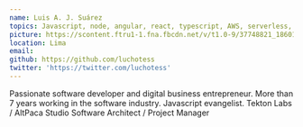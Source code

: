 ```yaml
---
name: Luis A. J. Suárez
topics: Javascript, node, angular, react, typescript, AWS, serverless,
picture: https://scontent.ftru1-1.fna.fbcdn.net/v/t1.0-9/37748821_1860159617621722_3443564212243136512_n.jpg?_nc_cat=104&_nc_oc=AQnDA2x2aGexqUGd2hjdbnZNrKRA6qUwsiw103RQ8LwulMUkoKXTvpu5jzJlUdjOlGG9yDVUeBXSbQ3TLmH0fVsi&_nc_ht=scontent.ftru1-1.fna&oh=5687490a484397f2ffacd407d8210238&oe=5E58DBFD
location: Lima
email: 
github: https://github.com/luchotess
twitter: 'https://twitter.com/luchotess'
---
```


Passionate software developer and digital business entrepreneur. More than 7 years working in the software industry. Javascript evangelist.
Tekton Labs / AltPaca Studio
Software Architect / Project Manager
